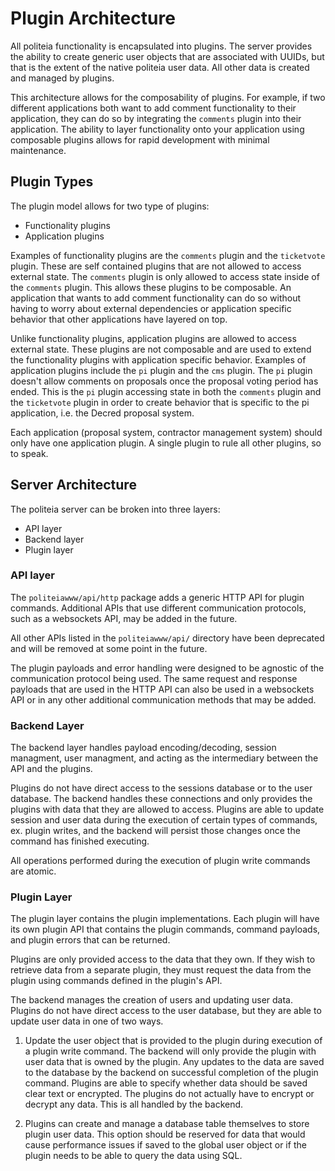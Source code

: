 Plugin Architecture
====

All politeia functionality is encapsulated into plugins. The server provides
the ability to create generic user objects that are associated with UUIDs, but
that is the extent of the native politeia user data. All other data is created
and managed by plugins.

This architecture allows for the composability of plugins. For example, if two
different applications both want to add comment functionality to their
application, they can do so by integrating the `comments` plugin into their
application. The ability to layer functionality onto your application using
composable plugins allows for rapid development with minimal maintenance.

## Plugin Types

The plugin model allows for two type of plugins:
- Functionality plugins
- Application plugins

Examples of functionality plugins are the `comments` plugin and the
`ticketvote` plugin. These are self contained plugins that are not allowed to
access external state. The `comments` plugin is only allowed to access state
inside of the `comments` plugin. This allows these plugins to be composable. An
application that wants to add comment functionality can do so without having to
worry about external dependencies or application specific behavior that other
applications have layered on top.

Unlike functionality plugins, application plugins are allowed to access
external state. These plugins are not composable and are used to extend the
functionality plugins with application specific behavior. Examples of
application plugins include the `pi` plugin and the `cms` plugin. The `pi`
plugin doesn't allow comments on proposals once the proposal voting period has
ended. This is the `pi` plugin accessing state in both the `comments` plugin
and the `ticketvote` plugin in order to create behavior that is specific to the
pi application, i.e. the Decred proposal system.

Each application (proposal system, contractor management system) should only
have one application plugin. A single plugin to rule all other plugins, so to
speak.

## Server Architecture

The politeia server can be broken into three layers:
- API layer
- Backend layer
- Plugin layer

### API layer

The `politeiawww/api/http` package adds a generic HTTP API for plugin commands.
Additional APIs that use different communication protocols, such as a
websockets API, may be added in the future.

All other APIs listed in the `politeiawww/api/` directory have been deprecated
and will be removed at some point in the future.

The plugin payloads and error handling were designed to be agnostic of the
communication protocol being used. The same request and response payloads that
are used in the HTTP API can also be used in a websockets API or in any other
additional communication methods that may be added.

### Backend Layer

The backend layer handles payload encoding/decoding, session managment,
user managment, and acting as the intermediary between the API and the
plugins.

Plugins do not have direct access to the sessions database or to the
user database. The backend handles these connections and only provides
the plugins with data that they are allowed to access.  Plugins are able
to update session and user data during the execution of certain types of
commands, ex. plugin writes, and the backend will persist those changes
once the command has finished executing.

All operations performed during the execution of plugin write commands
are atomic.

### Plugin Layer

The plugin layer contains the plugin implementations. Each plugin will have its
own plugin API that contains the plugin commands, command payloads, and plugin
errors that can be returned.

Plugins are only provided access to the data that they own. If they wish
to retrieve data from a separate plugin, they must request the data from the
plugin using commands defined in the plugin's API.

The backend manages the creation of users and updating user data. Plugins do
not have direct access to the user database, but they are able to update user
data in one of two ways.

1. Update the user object that is provided to the plugin during execution of a
   plugin write command. The backend will only provide the plugin with user
   data that is owned by the plugin. Any updates to the data are saved to the
   database by the backend on successful completion of the plugin command.
   Plugins are able to specify whether data should be saved clear text or
   encrypted. The plugins do not actually have to encrypt or decrypt any data.
   This is all handled by the backend.

2. Plugins can create and manage a database table themselves to store plugin
   user data. This option should be reserved for data that would cause
   performance issues if saved to the global user object or if the plugin needs
   to be able to query the data using SQL.
